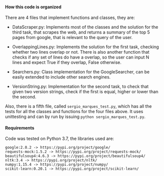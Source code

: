 #### How this code is organized

There are 4 files that implement functions and classes, they are:

* DataScraper.py: Implements most of the classes and the solution for the third task, that scrapes the web, and returns
a summary of the top 5 pages from google, that is relevant to the query of the user. 
 
* OverlappingLines.py: Implements the solution for the first task, checking whether two lines overlap or not. 
There is also another function that checks if any set of lines do have a overlap, so the user can input N lines
and expect True if they overlap, False otherwise.
 
* Searchers.py: Class implementation for the GoogleSearcher, can be easily extended to include other search engines.

* VersionString.py: Implementation for the second task, to check that given two version strings, check if the first is
equal, higher or lower than the second.

Also, there is a fifth file, called `sergio_marques_test.py`, which has all the tests for all the classes
and functions for the four files above. It uses unittesting and can by run by issuing `python sergio_marques_test.py`.

#### Requirements

Code was tested on Python 3.7, the libraries used are:
```
google:2.0.2 -> https://pypi.org/project/google/
requests-mock:1.5.2 -> https://pypi.org/project/requests-mock/
beautifulsoup4:4.6.3 -> https://pypi.org/project/beautifulsoup4/
nltk:3.4 -> https://pypi.org/project/nltk/
numpy:1.15.4 -> https://pypi.org/project/numpy/
scikit-learn:0.20.1 -> https://pypi.org/project/scikit-learn/
```